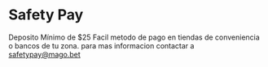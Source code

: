 # Safety Pay

Deposito Mínimo de $25
Facil metodo de pago en tiendas de conveniencia o bancos de tu zona.
para mas informacion contactar a safetypay@mago.bet
